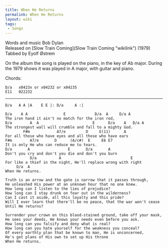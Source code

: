 ```yaml
---
title: When He Returns
permalink: When He Returns
layout: wiki
tags:
 - Songs
---
```


Words and music Bob Dylan  
Released on [Slow Train Coming](Slow Train Coming "wikilink") (1979)  
Tabbed by Eyolf Østrem

On the album the song is played on the piano, in the key of Ab major.
During the 1979 shows it was played in A major, with guitar and piano.

Chords:

    D/a   x0423x or x04232 or x04235
    E11   022232

* * * * *

    D/a   A A |A    E E |: D/a     A :|

    D/a    A A                E             D/a  A     D/a A
    The iron hand it ain't no match for the iron rod,
    D/a        A  A                        E      D/a    A   D/a A
    The strongest wall will crumble and fall to a mighty God.
            F#m            A7/e         D     E(11)      A
    For all those who have eyes and all those who have ears
    F#m        A7/e       D      (A/c#)  E     E6 E7
    It is only He who can reduce me to tears.
    D/a       A                 E       D/a       A
    Don't you cry and don't you die and don't you burn
               D/a          A                               E
    For like a thief in the night, He'll replace wrong with right
         D/a  A
    When He returns.

    Truth is an arrow and the gate is narrow that it passes through,
    He unleashed His power at an unknown hour that no one knew.
    How long can I listen to the lies of prejudice?
    How long can I stay drunk on fear out in the wilderness?
    Can I cast it aside, all this loyalty and this pride?
    Will I ever learn that there'll be no peace, that the war won't cease
    Until He returns?

    Surrender your crown on this blood-stained ground, take off your mask,
    He sees your deeds, He knows your needs even before you ask.
    How long can you falsify and deny what is real?
    How long can you hate yourself for the weakness you conceal?
    Of every earthly plan that be known to man, He is unconcerned,
    He's got plans of His own to set up His throne
    When He returns.
